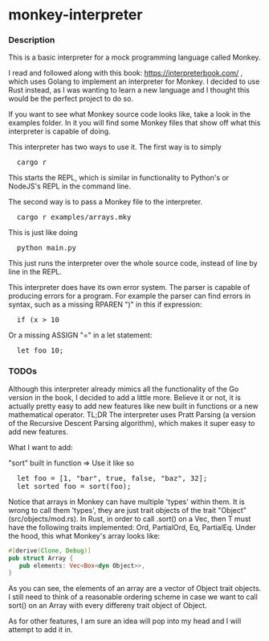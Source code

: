# monkey-interpreter

### Description
This is a basic interpreter for a mock programming language called Monkey.

I read and followed along with this book: https://interpreterbook.com/ , which uses Golang to implement an interpreter for Monkey. 
I decided to use Rust instead, as I was wanting to learn a new language and I thought this would be the perfect project to do so.

If you want to see what Monkey source code looks like, take a look in the examples folder. In it you will find some Monkey files that show off what this interpreter is capable of doing.

This interpreter has two ways to use it.
The first way is to simply 
<pre>
  cargo r 
</pre>
This starts the REPL, which is similar in functionality to Python's or NodeJS's REPL in the command line.

The second way is to pass a Monkey file to the interpreter.
<pre>
  cargo r examples/arrays.mky
</pre>
This is just like doing 
<pre>
  python main.py 
</pre>
This just runs the interpreter over the whole source code, instead of line by line in the REPL.

This interpreter does have its own error system. The parser is capable of producing errors for a program. For example the parser can find errors in syntax, such as a missing RPAREN ")" in this if expression:  
<pre>
  if (x > 10           
</pre>
Or a missing ASSIGN "=" in a let statement:
<pre>
  let foo 10;
</pre>

### TODOs
Although this interpreter already mimics all the functionality of the Go version in the book, I decided to add a little more. 
Believe it or not, it is actually pretty easy to add new features like new built in functions or a new mathematical operator. 
TL;DR  The interpreter uses Pratt Parsing (a version of the Recursive Descent Parsing algorithm), which makes it super easy to add new features.

What I want to add: 

"sort" built in function => Use it like so
<pre>
  let foo = [1, "bar", true, false, "baz", 32];
  let sorted_foo = sort(foo);
</pre>
Notice that arrays in Monkey can have multiple 'types' within them. It is wrong to call them 'types', they are just trait objects of the trait "Object" (src/objects/mod.rs). 
In Rust, in order to call .sort() on a Vec<T>, then T must have the following traits implemented: Ord, PartialOrd, Eq, PartialEq.
Under the hood, this what Monkey's array looks like: 
```rust
#[derive(Clone, Debug)] 
pub struct Array {
   pub elements: Vec<Box<dyn Object>>,
}
```
As you can see, the elements of an array are a vector of Object trait objects. 
I still need to think of a reasonable ordering scheme in case we want to call sort() on an Array with every differeny trait object of Object.

As for other features, I am sure an idea will pop into my head and I will attempt to add it in.



